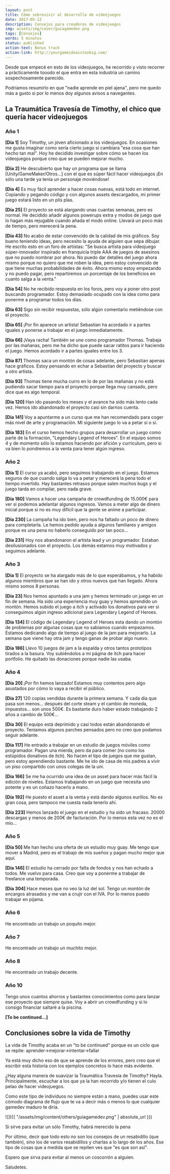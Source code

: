```yaml
---
layout: post
title: Cómo sobrevivir al desarrollo de videojuegos
date: 2017-05-12
description: Consejos para creadores de videojuegos
img: assets/img/cover/guiagamedev.png
tags: [Consejos]
words: 5 minutos
status: published
action-text: Bonus track
action-link: http://yourgameideaistoobig.com/
---
```


Desde que empecé en esto de los videojuegos, he recorrido y visto recorrer a prácticamente tooodo el que entra en esta industria un camino sospechosamente parecido.

Podríamos resumirlo en que "nadie aprende en piel ajena", pero me quedo más a gusto si por lo menos doy algunos avisos a navegantes.

## La Traumática Travesía de Timothy, el chico que quería hacer videojuegos

### Año 1
**[Día 1]**
Soy Timothy, un jóven aficionado a los videojuegos. En ocasiones me gusta imaginar como sería cierto juego si cambiara "esa cosa que han hecho tan mal". Hoy he decidido investigar sobre cómo se hacen los videojuegos porque creo que se pueden mejorar mucho.

**[Día 2]**
He descubierto que hay un programa que se llama [Unity/GameMaker/Otros...] con el que es súper fácil hacer videojuegos ¡En sólo una tarde ya tenía un personaje moviéndose!

**[Día 4]**
Es muy fácil aprender a hacer cosas nuevas, está todo en internet. Copiando y pegando código y con algunos assets descargados, mi primer juego estará listo en un plis plas.

**[Día 25]**
El proyecto se está alargando unas cuantas semanas, pero es normal. He decidido añadir algunos powerups extra y modos de juego que lo hagan más rejugable cuando añada el modo online. Llevará un poco más de tiempo, pero merecerá la pena.

**[Día 43]**
No acabo de estar convencido de la calidad de mis gráficos. Soy bueno teniendo ideas, pero necesito la ayuda de alguien que sepa dibujar. He escrito esto en un foro de artistas: "Se busca artista para videojuego súper-innovador inspirado en franquicia triple AAA de juegos de asesinos que no puedo nombrar por ahora. No puedo dar detalles del juego ahora mismo porque no quiero que me roben la idea, pero estoy convencido de que tiene muchas probabilidades de éxito. Ahora mismo estoy empezando y no puedo pagar, pero repartiremos un porcentaje de los beneficios en cuanto salga a la venta."

**[Día 54]**
No he recibido respuesta en los foros, pero voy a poner otro post buscando programador. Estoy demasiado ocupado con la idea como para ponerme a programar todos los días.

**[Día 63]**
Sigo sin recibir respuestas, sólo algún comentario metiéndose con el proyecto.

**[Día 65]**
¡Por fin aparece un artista! Sebastian ha acordado ir a partes iguales y ponerse a trabajar en el juego inmediatamente.

**[Día 66]**
¡Vaya racha! También se une como programador Thomas. Trabaja por las mañanas, pero me ha dicho que puede sacar ratitos para ir haciendo el juego. Hemos acordado ir a partes iguales entre los 3.

**[Día 87]**
Thomas saca un montón de cosas adelante, pero Sebastian apenas hace gráficos. Estoy pensando en echar a Sebastian del proyecto y buscar a otro artista.

**[Día 93]**
Thomas tiene mucha curro en lo de por las mañanas y no está pudiendo sacar tiempo para el proyecto porque llega muy cansado, pero dice que es algo temporal.

**[Día 120]**
Han ido pasando los meses y el avance ha sido más lento cada vez. Hemos ido abandonado el proyecto casi sin darnos cuenta.

**[Día 141]**
Voy a apuntarme a un curso que me han recomendado para coger más nivel de arte y programación. Mi siguiente juego lo va a petar sí o sí.

**[Día 183]**
En el curso hemos hecho grupos para desarrollar un juego como parte de la formación, "Legendary Legend of Heroes". En el equipo somos 4 y de momento sólo lo estamos haciendo por afición y currículum, pero si va bien lo pondremos a la venta para tener algún ingreso.

### Año 2
**[Día 1]**
El curso ya acabó, pero seguimos trabajando en el juego. Estamos seguros de que cuando salga lo va a petar y merecerá la pena todo el tiempo invertido. Hay bastantes retrasos porque salen muchos bugs y el juego tarda en compilar, pero nada grave.

**[Día 180]**
Vamos a hacer una campaña de crowdfunding de 15.000€ para ver si podemos adelantar algunos ingresos. Vamos a meter algo de dinero inicial porque si no es muy difícil que la gente se anime a participar.

**[Día 230]**
La campaña ha ido bien, pero nos ha faltado un poco de dinero para completarla. Le hemos pedido ayuda a algunos familiares y amigos porque es una pena no haberlo conseguido por tan poco...

**[Día 231]**
Hoy nos abandonaron el artista lead y un programador. Estaban desilusionados con el proyecto. Los demás estamos muy motivados y seguimos adelante.

### Año 3
**[Día 1]**
El proyecto se ha alargado más de lo que esperábamos, y ha habido algunos miembros que se han ido y otros nuevos que han llegado. Ahora mismo somos 8 personas.

**[Día 23]**
Nos hemos apuntado a una jam y hemos terminado un juego en un fin de semana. Ha sido una experiencia muy guay y hemos aprendido un montón. Hemos subido el juego a itch y activado los donativos para ver si conseguimos algún ingreso adicional para Legendary Legend of Heroes.

**[Día 134]**
El código de Legendary Legend of Heroes esta dando un montón de problemas por algunas cosas que no sabíamos cuando empezamos. Estamos dedicando algo de tiempo al juego de la jam para mejorarlo. La semana que viene hay otra jam y tengo ganas de probar algo nuevo.

**[Día 186]**
Llevo 10 juegos de jam a la espalda y otros tantos prototipos tirados a la basura. Voy subiéndolos a mi página de itch para hacer portfolio. He quitado las donaciones porque nadie las usaba.

### Año 4
**[Día 20]**
¡Por fin hemos lanzado! Estamos muy contentos pero algo asustados por cómo lo vaya a recibir el público.

**[Día 27]**
120 copias vendidas durante la primera semana. Y cada día que pasa son menos... después del corte steam y el cambio de moneda, impuestos... son unos 500€. Es bastante duro haber estado trabajando 2 años a cambio de 500€...

**[Día 30]**
El equipo está deprimido y casi todos están abandonando el proyecto. Teníamos algunos parches pensados pero no creo que podamos seguir adelante.

**[Día 117]**
He entrado a trabajar en un estudio de juegos móviles como programador. Pagan una mierda, pero da para comer (no como los estúpidos donativos de itch). No hacen el tipo de juegos que me gustan, pero estoy aprendiendo bastante. Me he ido de casa de mis padres a vivir un piso compartido con unos colegas de la uni.

**[Día 166]**
Se me ha ocurrido una idea de un asset para hacer más fácil la edición de niveles. Estamos trabajando en un juego que necesita uno potente y es un coñazo hacerlo a mano.

**[Día 192]**
He puesto el asset a la venta y está dando algunos eurillos. No es gran cosa, pero tampoco me cuesta nada tenerlo ahí.

**[Día 223]**
Hemos lanzado el juego en el estudio y ha sido un fracaso. 20000 descargas y menos de 200€ de facturación. Por lo menos esta vez no es el mío...

### Año 5
**[Día 50]**
Me han hecho una oferta de un estudio muy guay. Me tengo que mover a Madrid, pero es el trabajo de mis sueños y pagan mucho mejor que aquí.

**[Día 146]**
El estudio ha cerrado por falta de fondos y nos han echado a todos. Me vuelvo para casa. Creo que voy a ponerme a trabajar de freelance una temporada.

**[Día 304]**
Hace meses que no veo la luz del sol. Tengo un montón de encargos atrasados y me van a crujir con el IVA. Por lo menos puedo trabajar en pijama.

### Año 6
He encontrado un trabajo un poquito mejor.

### Año 7
He encontrado un trabajo un muchito mejor.

### Año 8
He encontrado un trabajo decente.

### Año 10
Tengo unos cuantos ahorros y bastantes conocimientos como para lanzar ese proyecto que siempre quise. Voy a abrir un crowdfunding y si lo consigo financiar saltaré a la piscina.

**[To be continued...]**


## Conclusiones sobre la vida de Timothy

La vida de Timothy acaba en un "to be continued" porque es un ciclo que se repite: aprender->mejorar->intentar->fallar

Ya está muy dicho eso de que se aprende de los errores, pero creo que el escribir esta historia con los ejemplos concretos lo hace más evidente.

¿Hay alguna manera de suavizar la Traumática Travesía de Timothy? Hayla. Principalmente, escuchar a los que ya la han recorrido y/o tienen el culo pelao de hacer videojuegos.

Como este tipo de individuos no siempre están a mano, puedes usar este cómodo diagrama de flujo que te va a decir más o menos lo que cualquier gamedev maduro te diría.

![]({{ "/assets/img/content/others/guiagamedev.png" | absolute_url }})
<p class="image-caption">Si sirve para evitar un sólo Timothy, habrá merecido la pena</p>

Por último, decir que todo esto no son los consejos de un resabidillo (que también), sino los de varios resabidillos y charlas a lo largo de los años. Ese tipo de cosas que a medida que se repiten ves que "es que son así".

Espero que sirva para evitar al menos un coscorrón a alguien.

Saludetes.
